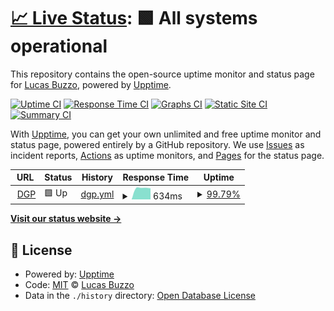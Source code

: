 # [📈 Live Status](https://lubuzzo.github.io/dgp-site-status): <!--live status--> **🟩 All systems operational**

This repository contains the open-source uptime monitor and status page for [Lucas Buzzo](https://lubuzzo.github.io), powered by [Upptime](https://github.com/upptime/upptime).

[![Uptime CI](https://github.com/lubuzzo/dgp-site-status/workflows/Uptime%20CI/badge.svg)](https://github.com/lubuzzo/dgp-site-status/actions?query=workflow%3A%22Uptime+CI%22)
[![Response Time CI](https://github.com/lubuzzo/dgp-site-status/workflows/Response%20Time%20CI/badge.svg)](https://github.com/lubuzzo/dgp-site-status/actions?query=workflow%3A%22Response+Time+CI%22)
[![Graphs CI](https://github.com/lubuzzo/dgp-site-status/workflows/Graphs%20CI/badge.svg)](https://github.com/lubuzzo/dgp-site-status/actions?query=workflow%3A%22Graphs+CI%22)
[![Static Site CI](https://github.com/lubuzzo/dgp-site-status/workflows/Static%20Site%20CI/badge.svg)](https://github.com/lubuzzo/dgp-site-status/actions?query=workflow%3A%22Static+Site+CI%22)
[![Summary CI](https://github.com/lubuzzo/dgp-site-status/workflows/Summary%20CI/badge.svg)](https://github.com/lubuzzo/dgp-site-status/actions?query=workflow%3A%22Summary+CI%22)

With [Upptime](https://upptime.js.org), you can get your own unlimited and free uptime monitor and status page, powered entirely by a GitHub repository. We use [Issues](https://github.com/lubuzzo/dgp-site-status/issues) as incident reports, [Actions](https://github.com/lubuzzo/dgp-site-status/actions) as uptime monitors, and [Pages](https://lubuzzo.github.io/dgp-site-status) for the status page.

<!--start: status pages-->
<!-- This summary is generated by Upptime (https://github.com/upptime/upptime) -->
<!-- Do not edit this manually, your changes will be overwritten -->
<!-- prettier-ignore -->
| URL | Status | History | Response Time | Uptime |
| --- | ------ | ------- | ------------- | ------ |
| <img alt="" src="https://favicons.githubusercontent.com/dgp.ab-inbev.com" height="13"> [DGP](https://dgp.ab-inbev.com/) | 🟩 Up | [dgp.yml](https://github.com/lubuzzo/dgp-site-status/commits/HEAD/history/dgp.yml) | <details><summary><img alt="Response time graph" src="./graphs/dgp/response-time-week.png" height="20"> 634ms</summary><br><a href="https://lubuzzo.github.io/dgp-site-status/history/dgp"><img alt="Response time 634" src="https://img.shields.io/endpoint?url=https%3A%2F%2Fraw.githubusercontent.com%2Flubuzzo%2Fdgp-site-status%2FHEAD%2Fapi%2Fdgp%2Fresponse-time.json"></a><br><a href="https://lubuzzo.github.io/dgp-site-status/history/dgp"><img alt="24-hour response time 634" src="https://img.shields.io/endpoint?url=https%3A%2F%2Fraw.githubusercontent.com%2Flubuzzo%2Fdgp-site-status%2FHEAD%2Fapi%2Fdgp%2Fresponse-time-day.json"></a><br><a href="https://lubuzzo.github.io/dgp-site-status/history/dgp"><img alt="7-day response time 634" src="https://img.shields.io/endpoint?url=https%3A%2F%2Fraw.githubusercontent.com%2Flubuzzo%2Fdgp-site-status%2FHEAD%2Fapi%2Fdgp%2Fresponse-time-week.json"></a><br><a href="https://lubuzzo.github.io/dgp-site-status/history/dgp"><img alt="30-day response time 634" src="https://img.shields.io/endpoint?url=https%3A%2F%2Fraw.githubusercontent.com%2Flubuzzo%2Fdgp-site-status%2FHEAD%2Fapi%2Fdgp%2Fresponse-time-month.json"></a><br><a href="https://lubuzzo.github.io/dgp-site-status/history/dgp"><img alt="1-year response time 634" src="https://img.shields.io/endpoint?url=https%3A%2F%2Fraw.githubusercontent.com%2Flubuzzo%2Fdgp-site-status%2FHEAD%2Fapi%2Fdgp%2Fresponse-time-year.json"></a></details> | <details><summary><a href="https://lubuzzo.github.io/dgp-site-status/history/dgp">99.79%</a></summary><a href="https://lubuzzo.github.io/dgp-site-status/history/dgp"><img alt="All-time uptime 99.79%" src="https://img.shields.io/endpoint?url=https%3A%2F%2Fraw.githubusercontent.com%2Flubuzzo%2Fdgp-site-status%2FHEAD%2Fapi%2Fdgp%2Fuptime.json"></a><br><a href="https://lubuzzo.github.io/dgp-site-status/history/dgp"><img alt="24-hour uptime 99.79%" src="https://img.shields.io/endpoint?url=https%3A%2F%2Fraw.githubusercontent.com%2Flubuzzo%2Fdgp-site-status%2FHEAD%2Fapi%2Fdgp%2Fuptime-day.json"></a><br><a href="https://lubuzzo.github.io/dgp-site-status/history/dgp"><img alt="7-day uptime 99.79%" src="https://img.shields.io/endpoint?url=https%3A%2F%2Fraw.githubusercontent.com%2Flubuzzo%2Fdgp-site-status%2FHEAD%2Fapi%2Fdgp%2Fuptime-week.json"></a><br><a href="https://lubuzzo.github.io/dgp-site-status/history/dgp"><img alt="30-day uptime 99.79%" src="https://img.shields.io/endpoint?url=https%3A%2F%2Fraw.githubusercontent.com%2Flubuzzo%2Fdgp-site-status%2FHEAD%2Fapi%2Fdgp%2Fuptime-month.json"></a><br><a href="https://lubuzzo.github.io/dgp-site-status/history/dgp"><img alt="1-year uptime 99.79%" src="https://img.shields.io/endpoint?url=https%3A%2F%2Fraw.githubusercontent.com%2Flubuzzo%2Fdgp-site-status%2FHEAD%2Fapi%2Fdgp%2Fuptime-year.json"></a></details>

<!--end: status pages-->

[**Visit our status website →**](https://lubuzzo.github.io/dgp-site-status)

## 📄 License

- Powered by: [Upptime](https://github.com/upptime/upptime)
- Code: [MIT](./LICENSE) © [Lucas Buzzo](https://lubuzzo.github.io)
- Data in the `./history` directory: [Open Database License](https://opendatacommons.org/licenses/odbl/1-0/)
